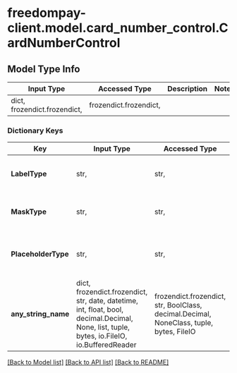 # freedompay-client.model.card_number_control.CardNumberControl

## Model Type Info
Input Type | Accessed Type | Description | Notes
------------ | ------------- | ------------- | -------------
dict, frozendict.frozendict,  | frozendict.frozendict,  |  | 

### Dictionary Keys
Key | Input Type | Accessed Type | Description | Notes
------------ | ------------- | ------------- | ------------- | -------------
**LabelType** | str,  | str,  |  | [optional] must be one of ["Unknown", "Default", "Required", ] 
**MaskType** | str,  | str,  |  | [optional] must be one of ["Default", "None", "Blur", "Keypress", ] 
**PlaceholderType** | str,  | str,  |  | [optional] must be one of ["Unknown", "Blank", "Default", "EnterCardNumber", ] 
**any_string_name** | dict, frozendict.frozendict, str, date, datetime, int, float, bool, decimal.Decimal, None, list, tuple, bytes, io.FileIO, io.BufferedReader | frozendict.frozendict, str, BoolClass, decimal.Decimal, NoneClass, tuple, bytes, FileIO | any string name can be used but the value must be the correct type | [optional]

[[Back to Model list]](../../README.md#documentation-for-models) [[Back to API list]](../../README.md#documentation-for-api-endpoints) [[Back to README]](../../README.md)

